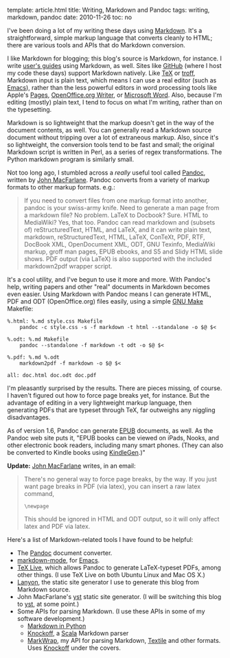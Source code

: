 template: article.html
title: Writing, Markdown and Pandoc
tags: writing, markdown, pandoc
date: 2010-11-26
toc: no

I've been doing a lot of my writing these days using [Markdown][]. It's a
straightforward, simple markup language that converts cleanly to HTML;
there are various tools and APIs that do Markdown conversion.

I like Markdown for blogging; this blog's source is Markdown, for instance.
I write [user's guides][SQLShell Users Guide] using Markdown, as well.
Sites like [GitHub][] (where I host my code these days) support Markdown
natively. Like [TeX][] or [troff][], Markdown input is plain text, which
means I can use a real editor (such as [Emacs][]), rather than the less
powerful editors in word processing tools like Apple's [Pages][],
[OpenOffice.org Writer][], or [Microsoft Word][]. Also, because I'm editing
(mostly) plain text, I tend to focus on what I'm writing, rather than on
the typesetting.

Markdown is so lightweight that the markup doesn't get in the way of the
document contents, as well. You can generally read a Markdown source
document without tripping over a lot of extraneous markup. Also, since it's
so lightweight, the conversion tools tend to be fast and small; the
original Markdown script is written in Perl, as a series of regex
transformations. The Python markdown program is similarly small.

Not too long ago, I stumbled across a *really* useful tool called
[Pandoc][], written by [John MacFarlane][]. Pandoc converts from a variety
of markup formats to other markup formats. e.g.:

> If you need to convert files from one markup format into another,
> pandoc is your swiss-army knife. Need to generate a man page from a
> markdown file? No problem. LaTeX to Docbook? Sure. HTML to MediaWiki?
> Yes, that too. Pandoc can read markdown and (subsets of)
> reStructuredText, HTML, and LaTeX, and it can write plain text,
> markdown, reStructuredText, HTML, LaTeX, ConTeXt, PDF, RTF, DocBook
> XML, OpenDocument XML, ODT, GNU Texinfo, MediaWiki markup, groff man
> pages, EPUB ebooks, and S5 and Slidy HTML slide shows. PDF output (via
> LaTeX) is also supported with the included markdown2pdf wrapper script.

It's a cool utility, and I've begun to use it more and more. With Pandoc's
help, writing papers and other "real" documents in Markdown becomes even
easier. Using Markdown with Pandoc means I can generate HTML, PDF and ODT
(OpenOffice.org) files easily, using a simple [GNU Make][] Makefile:

    %.html: %.md style.css Makefile
        pandoc -c style.css -s -f markdown -t html --standalone -o $@ $<

    %.odt: %.md Makefile
        pandoc --standalone -f markdown -t odt -o $@ $<

    %.pdf: %.md %.odt
        markdown2pdf -f markdown -o $@ $<

    all: doc.html doc.odt doc.pdf

I'm pleasantly surprised by the results. There are pieces missing, of
course. I haven't figured out how to force page breaks yet, for instance.
But the advantage of editing in a very lightweight markup language, then
generating PDFs that are typeset through TeX, far outweighs any niggling
disadvantages.

As of version 1.6, Pandoc can generate [EPUB][] documents, as well. As the
Pandoc web site puts it, "EPUB books can be viewed on iPads, Nooks, and
other electronic book readers, including many smart phones. (They can also
be converted to Kindle books using [KindleGen][].)"

**Update:** [John MacFarlane][] writes, in an email:

> There's no general way to force page breaks, by the way.  If you just
> want page breaks in PDF (via latex), you can insert a raw latex
> command,
> 
>     \newpage
> 
> This should be ignored in HTML and ODT output, so it will only affect
> latex and PDF via latex.

Here's a list of Markdown-related tools I have found to be helpful:

* The [Pandoc][] document converter.
* [markdown-mode][], for [Emacs][].
* [TeX Live][], which allows Pandoc to generate LaTeX-typeset PDFs, among
  other things. (I use TeX Live on both Ubuntu Linux and Mac OS X.)
* [Lanyon][], the static site generator I use to generate this blog from
  Markdown source.
* John MacFarlane's [yst][] static site generator. (I will be switching
  this blog to [yst][], at some point.)
* Some APIs for parsing Markdown. (I use these APIs in some of my software
  development.)
    - [Markdown in Python][]
    - [Knockoff][], a [Scala][] Markdown parser
    - [MarkWrap][], my API for parsing Markdown, [Textile][] and other formats.
      Uses [Knockoff][] under the covers.

[yst]: https://github.com/jgm/yst
[Markdown]: http://daringfireball.net/projects/markdown/
[Lanyon]: http://bitbucket.org/arthurk/lanyon/wiki/Home
[Textile]: http://textile.thresholdstate.com/
[Knockoff]: http://tristanhunt.com/projects/knockoff/
[MarkWrap]: http://bmc.github.com/markwrap/
[Scala]: http://www.scala-lang.org/
[Markdown in Python]: http://www.freewisdom.org/projects/python-markdown/
[Pandoc]: http://johnmacfarlane.net/pandoc/
[John MacFarlane]: http://johnmacfarlane.net/
[SQLShell Users Guide]: http://bmc.github.com/sqlshell/users-guide.html
[GitHub]: http://www.github.com/
[TeX]: http://www.tug.org/texlive/
[troff]: http://www.troff.org/
[Emacs]: www.gnu.org/software/emacs/
[markdown-mode]: http://jblevins.org/projects/markdown-mode/
[Pages]: www.apple.com/iwork/pages/
[OpenOffice.org Writer]: http://wiki.services.openoffice.org/wiki/Writer
[Microsoft Word]: http://office.microsoft.com/en-us/word/
[GNU Make]: http://www.gnu.org/software/make/
[TeX Live]: http://www.tug.org/texlive/
[EPUB]: http://en.wikipedia.org/wiki/EPUB
[KindleGen]: http://www.amazon.com/gp/feature.html?ie=UTF8&docId=1000234621

